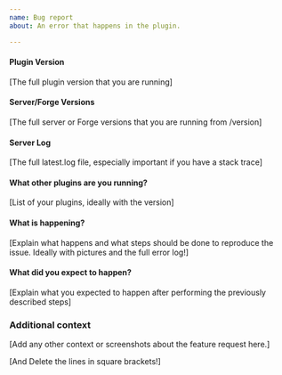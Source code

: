 ```yaml
---
name: Bug report
about: An error that happens in the plugin.

---
```


#### Plugin Version
[The full plugin version that you are running]

#### Server/Forge Versions
[The full server or Forge versions that you are running from /version]

#### Server Log
[The full latest.log file, especially important if you have a stack trace]

#### What other plugins are you running?
[List of your plugins, ideally with the version]

#### What is happening?
[Explain what happens and what steps should be done to reproduce the issue. Ideally with pictures and the full error log!]

#### What did you expect to happen?
[Explain what you expected to happen after performing the previously described steps]

### Additional context
[Add any other context or screenshots about the feature request here.]

[And Delete the lines in square brackets!]